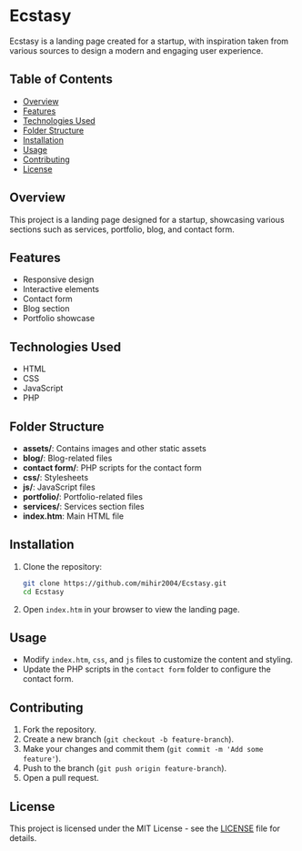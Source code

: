 # Ecstasy

Ecstasy is a landing page created for a startup, with inspiration taken from various sources to design a modern and engaging user experience.

## Table of Contents

- [Overview](#overview)
- [Features](#features)
- [Technologies Used](#technologies-used)
- [Folder Structure](#folder-structure)
- [Installation](#installation)
- [Usage](#usage)
- [Contributing](#contributing)
- [License](#license)

## Overview

This project is a landing page designed for a startup, showcasing various sections such as services, portfolio, blog, and contact form.

## Features

- Responsive design
- Interactive elements
- Contact form
- Blog section
- Portfolio showcase

## Technologies Used

- HTML
- CSS
- JavaScript
- PHP

## Folder Structure

- **assets/**: Contains images and other static assets
- **blog/**: Blog-related files
- **contact form/**: PHP scripts for the contact form
- **css/**: Stylesheets
- **js/**: JavaScript files
- **portfolio/**: Portfolio-related files
- **services/**: Services section files
- **index.htm**: Main HTML file

## Installation

1. Clone the repository:
    ```sh
    git clone https://github.com/mihir2004/Ecstasy.git
    cd Ecstasy
    ```

2. Open `index.htm` in your browser to view the landing page.

## Usage

- Modify `index.htm`, `css`, and `js` files to customize the content and styling.
- Update the PHP scripts in the `contact form` folder to configure the contact form.

## Contributing

1. Fork the repository.
2. Create a new branch (`git checkout -b feature-branch`).
3. Make your changes and commit them (`git commit -m 'Add some feature'`).
4. Push to the branch (`git push origin feature-branch`).
5. Open a pull request.

## License

This project is licensed under the MIT License - see the [LICENSE](LICENSE) file for details.
